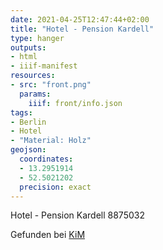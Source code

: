 ```yaml
---
date: 2021-04-25T12:47:44+02:00
title: "Hotel - Pension Kardell"
type: hanger
outputs:
- html
- iiif-manifest
resources:
- src: "front.png"
  params:
    iiif: front/info.json
tags:
- Berlin
- Hotel
- "Material: Holz"
geojson:
  coordinates:
  - 13.2951914
  - 52.5021202
  precision: exact
---
```


Hotel - Pension Kardell 8875032

<div class="source">Gefunden bei <a href="https://www.neue-arbeit-brockensammlung.de/geschaefte/zweigstelle-kim/">KiM</a></div>
